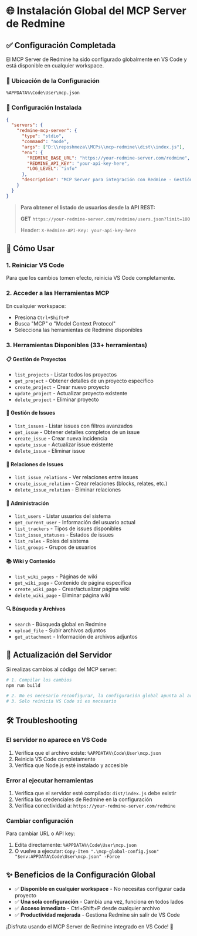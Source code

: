 # 🌐 Instalación Global del MCP Server de Redmine

## ✅ Configuración Completada

El MCP Server de Redmine ha sido configurado globalmente en VS Code y está disponible en cualquier workspace.

### 📍 Ubicación de la Configuración

```
%APPDATA%\Code\User\mcp.json
```

### 🔧 Configuración Instalada


```json
{
  "servers": {
    "redmine-mcp-server": {
      "type": "stdio",
      "command": "node",
      "args": ["D:\\reposhmeza\\MCPs\\mcp-redmine\\dist\\index.js"],
      "env": {
        "REDMINE_BASE_URL": "https://your-redmine-server.com/redmine",
        "REDMINE_API_KEY": "your-api-key-here",
        "LOG_LEVEL": "info"
      },
      "description": "MCP Server para integración con Redmine - Gestión de proyectos, issues, usuarios y más"
    }
  }
}
```

> **Para obtener el listado de usuarios desde la API REST:**
>
> **GET** `https://your-redmine-server.com/redmine/users.json?limit=100`
>
> Header: `X-Redmine-API-Key: your-api-key-here`

## 🚀 Cómo Usar

### 1. Reiniciar VS Code
Para que los cambios tomen efecto, reinicia VS Code completamente.

### 2. Acceder a las Herramientas MCP
En cualquier workspace:
- Presiona `Ctrl+Shift+P`
- Busca "MCP" o "Model Context Protocol"
- Selecciona las herramientas de Redmine disponibles

### 3. Herramientas Disponibles (33+ herramientas)

#### 📋 Gestión de Proyectos
- `list_projects` - Listar todos los proyectos
- `get_project` - Obtener detalles de un proyecto específico
- `create_project` - Crear nuevo proyecto
- `update_project` - Actualizar proyecto existente
- `delete_project` - Eliminar proyecto

#### 🎫 Gestión de Issues
- `list_issues` - Listar issues con filtros avanzados
- `get_issue` - Obtener detalles completos de un issue
- `create_issue` - Crear nueva incidencia
- `update_issue` - Actualizar issue existente
- `delete_issue` - Eliminar issue

#### 🔗 Relaciones de Issues
- `list_issue_relations` - Ver relaciones entre issues
- `create_issue_relation` - Crear relaciones (blocks, relates, etc.)
- `delete_issue_relation` - Eliminar relaciones

#### 👥 Administración
- `list_users` - Listar usuarios del sistema
- `get_current_user` - Información del usuario actual
- `list_trackers` - Tipos de issues disponibles
- `list_issue_statuses` - Estados de issues
- `list_roles` - Roles del sistema
- `list_groups` - Grupos de usuarios

#### 📚 Wiki y Contenido
- `list_wiki_pages` - Páginas de wiki
- `get_wiki_page` - Contenido de página específica
- `create_wiki_page` - Crear/actualizar página wiki
- `delete_wiki_page` - Eliminar página wiki

#### 🔍 Búsqueda y Archivos
- `search` - Búsqueda global en Redmine
- `upload_file` - Subir archivos adjuntos
- `get_attachment` - Información de archivos adjuntos

## 🔄 Actualización del Servidor

Si realizas cambios al código del MCP server:

```bash
# 1. Compilar los cambios
npm run build

# 2. No es necesario reconfigurar, la configuración global apunta al archivo compilado
# 3. Solo reinicia VS Code si es necesario
```

## 🛠️ Troubleshooting

### El servidor no aparece en VS Code
1. Verifica que el archivo existe: `%APPDATA%\Code\User\mcp.json`
2. Reinicia VS Code completamente
3. Verifica que Node.js esté instalado y accesible

### Error al ejecutar herramientas
1. Verifica que el servidor esté compilado: `dist/index.js` debe existir
2. Verifica las credenciales de Redmine en la configuración
3. Verifica conectividad a: `https://your-redmine-server.com/redmine`

### Cambiar configuración
Para cambiar URL o API key:
1. Edita directamente: `%APPDATA%\Code\User\mcp.json`
2. O vuelve a ejecutar: `Copy-Item ".\mcp-global-config.json" "$env:APPDATA\Code\User\mcp.json" -Force`

## ✨ Beneficios de la Configuración Global

- ✅ **Disponible en cualquier workspace** - No necesitas configurar cada proyecto
- ✅ **Una sola configuración** - Cambia una vez, funciona en todos lados
- ✅ **Acceso inmediato** - Ctrl+Shift+P desde cualquier archivo
- ✅ **Productividad mejorada** - Gestiona Redmine sin salir de VS Code

¡Disfruta usando el MCP Server de Redmine integrado en VS Code! 🎉
